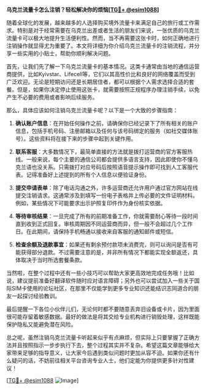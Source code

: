 **乌克兰流量卡怎么注销？轻松解决你的烦恼[[TG💪+ @esim1088](https://t.me/s/esim1088)]**

随着全球化的发展，越来越多的人选择购买境外流量卡来满足自己的旅行或工作需求。特别是对于经常需要在乌克兰出差或者生活的朋友们来说，一张优质的乌克兰流量卡可以极大地提升生活便利性。然而，当不再需要这张卡时，如何正确地进行注销操作就显得尤为重要了。本文将详细为你介绍乌克兰流量卡的注销流程，并分享一些实用的小贴士，帮助你顺利解决问题。

首先，让我们先了解一下乌克兰流量卡的基本情况。这类卡通常由当地的通信运营商提供，比如Kyivstar、Lifecell等，它们以其高性价比和良好的网络覆盖而受到广泛欢迎。无论是短期访问还是长期居住者，都可以根据个人需求选择合适的套餐。但是，如果你决定停止使用这张卡，就需要按照正规程序办理注销手续，以免产生不必要的费用或者影响后续服务。

那么，具体应该如何注销乌克兰流量卡呢？以下是一个大致的步骤指南：

1. **确认账户信息**：在开始任何操作之前，请确保你已经记录下了所有相关的账户信息，包括手机号码、注册邮箱以及任何与该号码绑定的服务（如社交媒体账号）。这些资料将在接下来的步骤中起到关键作用。

2. **联系客服**：大多数情况下，最简单直接的方法就是拨打运营商的官方客服热线。一般来说，每个主要的通信公司都会提供多语言支持，因此即使你不懂乌克兰语也没关系。只需拨打对应号码后按照语音提示操作即可找到人工客服代表。记得准备好上述提到的所有个人信息以便验证身份。

3. **提交申请表单**：除了电话沟通之外，许多运营商还允许用户通过官方网站在线提交注销请求。这通常涉及到填写一份电子表格并上传必要的文件证明材料。例如，某些情况下可能要求出示护照复印件作为身份核实依据。

4. **等待审核结果**：一旦完成了所有的前期准备工作，你就需要耐心等待一段时间直到收到正式回复。审核周期因不同运营商而异，但一般不会超过几个工作日。在此期间，请保持手机畅通以接收来自客服的通知邮件或短信。

5. **检查余额及退款事宜**：如果还有剩余预付款项未消费完，则可以询问是否有可能获得部分退款。不过需要注意的是，并非所有情况下都能实现全额返还，具体取决于当时所选套餐条款。

当然啦，在整个过程中还有一些小技巧可以帮助大家更高效地完成任务哦！比如说，建议提前准备好翻译软件随时应对语言障碍；另外也可以尝试加入一些关于国际SIM卡使用的论坛社区，在那里不仅能学到更多专业知识还能结识志同道合的朋友一起探讨经验教训。

最后提醒一下各位小伙伴儿们，无论何时都不要随意丢弃旧设备或卡片，因为里面很可能存留着敏感数据。最好的做法是将其交给专业机构进行销毁处理，这样既能保护隐私又能避免潜在风险。

总之呢，虽然注销乌克兰流量卡听起来似乎有点麻烦，但实际上只要掌握了正确方法并且按照指示一步步执行下去，整个过程其实并不复杂。希望这篇文章能够给大家带来足够的指导意义，让大家今后遇到类似问题时更加从容不迫。如果你还有什么疑问的话，不妨前往相关平台咨询专业人士，他们定能为你提供更多针对性建议！

[[TG💪+ @esim1088](https://t.me/s/esim1088) ![Image](https://i.postimg.cc/4NQfJmqS/Snipaste-2025-05-13-00-14-12.png)]